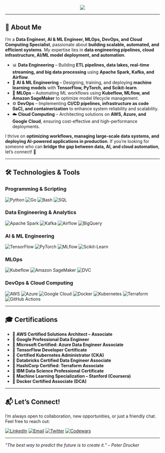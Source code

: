 <p align="center">
  <img src="https://readme-typing-svg.herokuapp.com?size=35&duration=5500&color=164C78&vCenter=true&center=true&width=1300&lines=Hi%2C+I'm+Edwin+Anajemba;Data+Engineer+%7C+AI+%26+ML+Engineer+%7C+MLOps+%7C+DevOps+%7C+Cloud+Computing">
</p>

---

## 🚀 **About Me**
I’m a **Data Engineer, AI & ML Engineer, MLOps, DevOps, and Cloud Computing Specialist**, passionate about **building scalable, automated, and efficient systems**. My expertise lies in **data engineering pipelines, cloud infrastructure, AI/ML model deployment, and automation**.

- 📊 **Data Engineering** – Building **ETL pipelines, data lakes, real-time streaming, and big data processing** using **Apache Spark, Kafka, and Airflow**.
- 🤖 **AI & ML Engineering** – Designing, training, and deploying **machine learning models** with **TensorFlow, PyTorch, and Scikit-learn**.
- 🚀 **MLOps** – Automating ML workflows using **Kubeflow, MLflow, and Amazon SageMaker** to optimize model lifecycle management.
- ⚙️ **DevOps** – Implementing **CI/CD pipelines, infrastructure as code (IaC), and containerization** to enhance system reliability and scalability.
- ☁️ **Cloud Computing** – Architecting solutions on **AWS, Azure, and Google Cloud**, ensuring cost-effective and high-performance deployments.

I thrive on **optimizing workflows, managing large-scale data systems, and deploying AI-powered applications in production**. If you’re looking for someone who can **bridge the gap between data, AI, and cloud automation**, let’s connect! 🚀

---

## 🛠 **Technologies & Tools**  

### **Programming & Scripting**  
![Python](https://img.shields.io/badge/Python-3776AB?style=plastic&logo=python&logoColor=white) 
![Go](https://img.shields.io/badge/Go-00ADD8?style=plastic&logo=go&logoColor=white) 
![Bash](https://img.shields.io/badge/Bash-121011?style=plastic&logo=gnu-bash&logoColor=white) 
![SQL](https://img.shields.io/badge/SQL-4479A1?style=plastic&logo=postgresql&logoColor=white)  

### **Data Engineering & Analytics**  
![Apache Spark](https://img.shields.io/badge/Apache%20Spark-E25A1C?style=plastic&logo=apachespark&logoColor=white) 
![Kafka](https://img.shields.io/badge/Apache%20Kafka-231F20?style=plastic&logo=apachekafka&logoColor=white) 
![Airflow](https://img.shields.io/badge/Apache%20Airflow-017CEE?style=plastic&logo=apacheairflow&logoColor=white) 
![BigQuery](https://img.shields.io/badge/BigQuery-4285F4?style=plastic&logo=googlecloud&logoColor=white)  

### **AI & ML Engineering**  
![TensorFlow](https://img.shields.io/badge/TensorFlow-FF6F00?style=plastic&logo=tensorflow&logoColor=white) 
![PyTorch](https://img.shields.io/badge/PyTorch-EE4C2C?style=plastic&logo=pytorch&logoColor=white) 
![MLflow](https://img.shields.io/badge/MLflow-0194E2?style=plastic&logo=mlflow&logoColor=white) 
![Scikit-Learn](https://img.shields.io/badge/Scikit--Learn-F7931E?style=plastic&logo=scikitlearn&logoColor=white)  

### **MLOps**  
![Kubeflow](https://img.shields.io/badge/Kubeflow-0052CC?style=plastic&logo=kubeflow&logoColor=white) 
![Amazon SageMaker](https://img.shields.io/badge/SageMaker-FF9900?style=plastic&logo=amazonaws&logoColor=white) 
![DVC](https://img.shields.io/badge/DVC-945DD6?style=plastic&logo=dvc&logoColor=white)  

### **DevOps & Cloud Computing**  
![AWS](https://img.shields.io/badge/AWS-232F3E?style=plastic&logo=amazonaws&logoColor=white) 
![Azure](https://img.shields.io/badge/Azure-0089D6?style=plastic&logo=microsoftazure&logoColor=white) 
![Google Cloud](https://img.shields.io/badge/Google%20Cloud-4285F4?style=plastic&logo=googlecloud&logoColor=white) 
![Docker](https://img.shields.io/badge/Docker-2496ED?style=plastic&logo=docker&logoColor=white) 
![Kubernetes](https://img.shields.io/badge/Kubernetes-326CE5?style=plastic&logo=kubernetes&logoColor=white) 
![Terraform](https://img.shields.io/badge/Terraform-623CE4?style=plastic&logo=terraform&logoColor=white) 
![GitHub Actions](https://img.shields.io/badge/GitHub%20Actions-2088FF?style=plastic&logo=githubactions&logoColor=white)  

---

## 🎓 **Certifications**  

- 🏅 **AWS Certified Solutions Architect – Associate**  
- 🏅 **Google Professional Data Engineer**  
- 🏅 **Microsoft Certified: Azure Data Engineer Associate**  
- 🏅 **TensorFlow Developer Certificate**  
- 🏅 **Certified Kubernetes Administrator (CKA)**  
- 🏅 **Databricks Certified Data Engineer Associate**  
- 🏅 **HashiCorp Certified: Terraform Associate**  
- 🏅 **IBM Data Science Professional Certificate**  
- 🏅 **Machine Learning Specialization – Stanford (Coursera)**  
- 🏅 **Docker Certified Associate (DCA)**  

---

## 📬 **Let’s Connect!**
I’m always open to collaboration, new opportunities, or just a friendly chat. Feel free to reach out:  

[![LinkedIn](https://img.shields.io/badge/LinkedIn-164C78?style=plastic&logo=linkedin)](https://www.linkedin.com/in/anajembaedwin/)
[![Email](https://img.shields.io/badge/Email-164C78?style=plastic&logo=gmail)](mailto:anajembaedwin@gmail.com)
[![Twitter](https://img.shields.io/badge/Twitter-164C78?style=plastic&logo=twitter)](https://twitter.com/edwin_somto)
[![Codewars](https://img.shields.io/badge/Codewars-164C78?style=plastic&logo=codewars&logoColor=B1361E)](https://www.codewars.com/users/iSommie)  

---

<p>
  <em>“The best way to predict the future is to create it.” – Peter Drucker</em>
</p>
